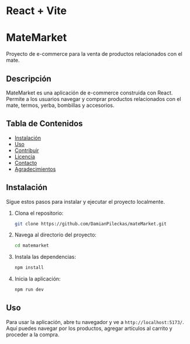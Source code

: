 # React + Vite

# MateMarket

Proyecto de e-commerce para la venta de productos relacionados con el mate.

## Descripción

MateMarket es una aplicación de e-commerce construida con React. Permite a los usuarios navegar y comprar productos relacionados con el mate, termos, yerba, bombillas y accesorios.

## Tabla de Contenidos

- [Instalación](#instalación)
- [Uso](#uso)
- [Contribuir](#contribuir)
- [Licencia](#licencia)
- [Contacto](#contacto)
- [Agradecimientos](#agradecimientos)

## Instalación

Sigue estos pasos para instalar y ejecutar el proyecto localmente.

1. Clona el repositorio:
    ```bash
    git clone https://github.com/DamianPileckas/mateMarket.git
    ```

2. Navega al directorio del proyecto:
    ```bash
    cd matemarket
    ```

3. Instala las dependencias:
    ```bash
    npm install
    ```

4. Inicia la aplicación:
    ```bash
    npm run dev
    ```

## Uso

Para usar la aplicación, abre tu navegador y ve a `http://localhost:5173/`. Aquí puedes navegar por los productos, agregar artículos al carrito y proceder a la compra.

